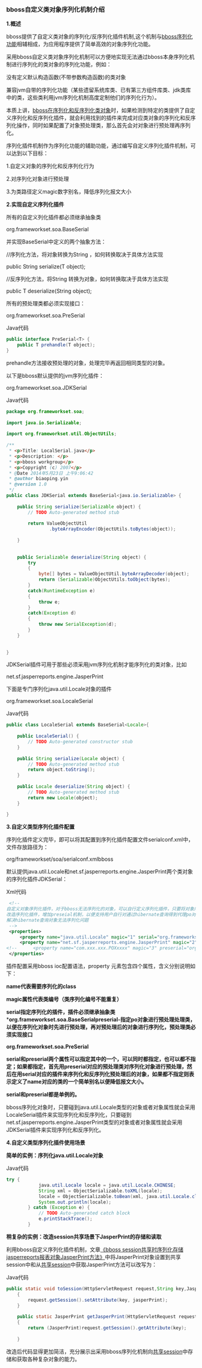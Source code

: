 ### bboss自定义类对象序列化机制介绍

**1.概述**

bboss提供了自定义类对象的序列化/反序列化插件机制,这个机制与[bboss序列化功能](http://yin-bp.iteye.com/blog/1375834)相辅相成，为应用程序提供了简单高效的对象序列化功能。

采用bboss自定义类对象序列化机制可以方便地实现无法通过bboss本身序列化机制进行序列化的类对象的序列化功能，例如：

没有定义默认构造函数(不带参数构造函数)的类对象

兼容jvm自带的序列化功能（某些遗留系统库类、已有第三方组件库类、jdk类库中的类，这些类利用jvm序列化机制高度定制他们的序列化行为）。

  本质上讲，[bboss在序列化和反序列化类对象](http://yin-bp.iteye.com/blog/1375834)时，如果检测到特定的类提供了自定义序列化和反序列化插件，就会利用找到的插件来完成对应类对象的序列化和反序列化操作，同时如果配置了对象预处理类，那么首先会对对象进行预处理再序列化。

序列化插件机制作为序列化功能的辅助功能，通过编写自定义序列化插件机制，可以达到以下目标：

1.自定义对象的序列化和反序列化行为

2.对序列化对象进行预处理

3.为类路径定义magic数字别名，降低序列化报文大小  

**2.实现自定义序列化插件**

所有的自定义列化插件都必须继承抽象类

org.frameworkset.soa.BaseSerial<T>

并实现BaseSerial中定义的两个抽象方法：

//序列化方法，将对象转换为String ，如何转换取决于具体方法实现

public String serialize(T object);

//反序列化方法，将String 转换为对象，如何转换取决于具体方法实现

public T deserialize(String object);

所有的预处理类都必须实现接口：

org.frameworkset.soa.PreSerial<T>

Java代码

```java
public interface PreSerial<T> {  
    public T prehandle(T object);  
} 
```

prehandle方法接收预处理的对象，处理完毕再返回相同类型的对象。

以下是bboss默认提供的jvm序列化插件：

org.frameworkset.soa.JDKSerial

Java代码

```java
package org.frameworkset.soa;  
  
import java.io.Serializable;  
  
import org.frameworkset.util.ObjectUtils;  
  
/** 
 * <p>Title: LocalSerial.java</p>  
 * <p>Description: </p> 
 * <p>bboss workgroup</p> 
 * <p>Copyright (c) 2007</p> 
 * @Date 2014年5月23日 上午9:06:42 
 * @author biaoping.yin 
 * @version 1.0 
 */  
public class JDKSerial extends BaseSerial<java.io.Serializable> {  
  
    public String serialize(Serializable object) {  
        // TODO Auto-generated method stub  
          
        return ValueObjectUtil  
                .byteArrayEncoder(ObjectUtils.toBytes(object));  
          
    }  
  
      
    public Serializable deserialize(String object) {  
        try  
        {  
            byte[] bytes = ValueObjectUtil.byteArrayDecoder(object);  
            return (Serializable)ObjectUtils.toObject(bytes);  
        }  
        catch(RuntimeException e)  
        {  
            throw e;  
        }  
        catch(Exception d)  
        {  
            throw new SerialException(d);  
        }  
    }     
      
  
}  
```

JDKSerial插件可用于那些必须采用jvm序列化机制才能序列化的类对象，比如

net.sf.jasperreports.engine.JasperPrint

下面是专门序列化java.util.Locale对象的插件

org.frameworkset.soa.LocaleSerial

Java代码 

```java
public class LocaleSerial extends BaseSerial<Locale>{  
  
    public LocaleSerial() {  
        // TODO Auto-generated constructor stub  
    }  
  
    public String serialize(Locale object) {  
        // TODO Auto-generated method stub  
        return object.toString();  
    }  
  
    public Locale deserialize(String object) {  
        // TODO Auto-generated method stub  
        return new Locale(object);  
    }  
  
}  
```

**3.自定义类型序列化插件配置**

序列化插件定义完毕，即可以将其配置到序列化插件配置文件serialconf.xml中，文件存放路径为：

org/frameworkset/soa/serialconf.xmlbboss

默认提供java.util.Locale和net.sf.jasperreports.engine.JasperPrint两个类对象的序列化插件JDKSerial：

Xml代码

```xml
 <!--   
自定义对象序列化插件，对于bboss无法序列化的对象，可以自行定义序列化插件，只要将对象序列化和反序列化机制定义好即可  
改造序列化插件，增加preseial机制，以便支持用户自行对通过hibernate查询得到代理po对象进行预处理（比如值复制）再进行序列化  
解决hibernate查询对象无法序列化问题  
 -->  
 <properties>  
     <property name="java.util.Locale" magic="1" serial="org.frameworkset.soa.LocaleSerial"/>  
     <property name="net.sf.jasperreports.engine.JasperPrint" magic="2" serial="org.frameworkset.soa.JDKSerial"/>  
<!--      <property name="com.xxx.xxx.POXxxxx" magic="3" preserial="org.frameworkset.soa.POXxxxxSerial"/> -->  
 </properties>  
```

插件配置采用bboss ioc配置语法，property 元素包含四个属性，含义分别说明如下：

**name代表需要序列化的class**

**magic属性代表类编号（类序列化编号不能重复）**

**serial指定序列化的插件，插件必须继承抽象类*****org.frameworkset.soa.BaseSerialpreserial-指定po对象进行预处理处理类，以便在序列化对象时先进行预处理，再对预处理后的对象进行序列化，预处理类必须实现接口**

**org.frameworkset.soa.PreSerial**

**serial和preserial两个属性可以指定其中的一个，可以同时都指定，也可以都不指定；如果都指定，首先用preserial对应的预处理类对序列化对象进行预处理，然后在用serial对应的插件来序列化和反序列化预处理后的对象，如果都不指定则表示定义了name对应的类的一个简单别名以便降低报文大小。**

**serial和preserial都是单例的。**

bboss序列化对象时，只要碰到java.util.Locale类型的对象或者对象属性就会采用LocaleSerial插件来实现序列化和反序列化，只要碰到net.sf.jasperreports.engine.JasperPrint类型的对象或者对象属性就会采用JDKSerial插件来实现序列化和反序列化。

**4.自定义类型序列化插件使用场景**

**简单的实例：序列化java.util.Locale对象**

Java代码

```java
try {  
            java.util.Locale locale = java.util.Locale.CHINESE;  
            String xml = ObjectSerializable.toXML(locale);  
            locale = ObjectSerializable.toBean(xml, java.util.Locale.class);  
            System.out.println(locale);  
        } catch (Exception e) {  
            // TODO Auto-generated catch block  
            e.printStackTrace();  
        }   
```

**稍复杂的实例：改造session共享场景下JasperPrint的存储和读取**

利用bboss自定义序列化插件机制，文章[《bboss session共享时序列化存储jasperreports报表对象JasperPrint方法》](http://yin-bp.iteye.com/blog/2064927)中将JasperPrint对象设置到共享session中和从[共享session](http://yin-bp.iteye.com/blog/2064662)中获取JasperPrint方法可以改写为：

Java代码

```java
public static void toSession(HttpServletRequest request,String key,JasperPrint jasperPrint) throws IOException  
    {  
        request.getSession().setAttribute(key, jasperPrint);          
    }  
      
    public static JasperPrint getJasperPrint(HttpServletRequest request,String key)  
    {  
        return (JasperPrint)request.getSession().getAttribute(key);  
  
    }  
```

改造后代码显得更加简洁，充分展示出采用bboss序列化机制向[共享session](http://yin-bp.iteye.com/blog/2064662)中存储和获取各种复杂对象的能力。